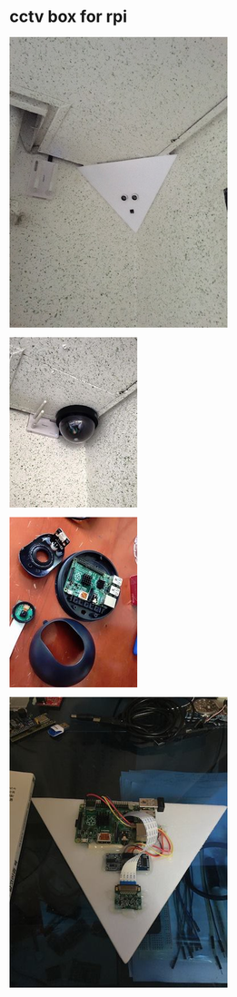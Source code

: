 cctv box for rpi
===========================================


![1](https://raw.githubusercontent.com/chaeplin/raspberrypi-cam-cctv/master/pics/1.jpg)

![2](https://raw.githubusercontent.com/chaeplin/raspberrypi-cam-cctv/master/pics/2.jpg)

![3](https://raw.githubusercontent.com/chaeplin/raspberrypi-cam-cctv/master/pics/3.jpg)

![4](https://raw.githubusercontent.com/chaeplin/raspberrypi-cam-cctv/master/pics/4.jpg)
